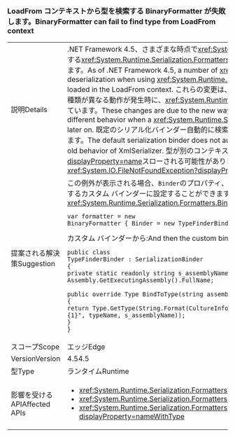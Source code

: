 ### <a name="binaryformatter-can-fail-to-find-type-from-loadfrom-context"></a><span data-ttu-id="1192a-101">LoadFrom コンテキストから型を検索する BinaryFormatter が失敗します。</span><span class="sxs-lookup"><span data-stu-id="1192a-101">BinaryFormatter can fail to find type from LoadFrom context</span></span>

|   |   |
|---|---|
|<span data-ttu-id="1192a-102">説明</span><span class="sxs-lookup"><span data-stu-id="1192a-102">Details</span></span>|<span data-ttu-id="1192a-103">.NET Framework 4.5、さまざまな時点で<xref:System.Xml.Serialization.XmlSerializer?displayProperty=name>を使用する場合、変更の逆シリアル化で不一致が発生する<xref:System.Runtime.Serialization.Formatters.Binary.BinaryFormatter?displayProperty=name>LoadFrom コンテキストに読み込まれた型をシリアル化を解除します。</span><span class="sxs-lookup"><span data-stu-id="1192a-103">As of .NET Framework 4.5, a number of <xref:System.Xml.Serialization.XmlSerializer?displayProperty=name> changes may cause differences in deserialization when using <xref:System.Runtime.Serialization.Formatters.Binary.BinaryFormatter?displayProperty=name> to deserialize types that had been loaded in the LoadFrom context.</span></span> <span data-ttu-id="1192a-104">これらの変更は、新しい方法に起因<xref:System.Xml.Serialization.XmlSerializer?displayProperty=name>読み込むようになって、種類が異なる動作が発生時に、<xref:System.Runtime.Serialization.Formatters.Binary.BinaryFormatter?displayProperty=name>後でその型に逆シリアル化しようとしています。</span><span class="sxs-lookup"><span data-stu-id="1192a-104">These changes are due to the new ways <xref:System.Xml.Serialization.XmlSerializer?displayProperty=name> now loads a type which causes different behavior when a <xref:System.Runtime.Serialization.Formatters.Binary.BinaryFormatter?displayProperty=name> attempts to deserialize to that type later on.</span></span> <span data-ttu-id="1192a-105">既定のシリアル化バインダー自動的に検索されません LoadFrom コンテキストが、状況によっては XmlSerializer の従来の動作に基づいていた可能性があります。</span><span class="sxs-lookup"><span data-stu-id="1192a-105">The default serialization binder does not automatically search the LoadFrom context, although it may have worked in some circumstances based on the old behavior of XmlSerializer.</span></span> <span data-ttu-id="1192a-106">型が別のコンテキストで読み込まれたアセンブリから読み込まれるときに、変更のため、<xref:System.IO.FileNotFoundException?displayProperty=name>スローされる可能性があります。</span><span class="sxs-lookup"><span data-stu-id="1192a-106">Due to the changes, when a type is being loaded from an assembly loaded in a different context, a <xref:System.IO.FileNotFoundException?displayProperty=name> may be thrown.</span></span>|
|<span data-ttu-id="1192a-107">提案される解決策</span><span class="sxs-lookup"><span data-stu-id="1192a-107">Suggestion</span></span>|<span data-ttu-id="1192a-108">この例外が表示される場合、<code>Binder</code>のプロパティ、<xref:System.Runtime.Serialization.Formatters.Binary.BinaryFormatter?displayProperty=name>を適切な型を検索するカスタム バインダーに設定することができます。</span><span class="sxs-lookup"><span data-stu-id="1192a-108">If this exception is seen, the <code>Binder</code> property of the <xref:System.Runtime.Serialization.Formatters.Binary.BinaryFormatter?displayProperty=name> can be set to a custom binder that will find the correct type.</span></span><pre><code class="language-C#">var formatter = new BinaryFormatter { Binder = new TypeFinderBinder() }&#13;&#10;</code></pre><span data-ttu-id="1192a-109">カスタム バインダーから:</span><span class="sxs-lookup"><span data-stu-id="1192a-109">And then the custom binder:</span></span><pre><code class="language-C#">public class TypeFinderBinder : SerializationBinder&#13;&#10;{&#13;&#10;private static readonly string s_assemblyName = Assembly.GetExecutingAssembly().FullName;&#13;&#10;&#13;&#10;public override Type BindToType(string assemblyName, string typeName)&#13;&#10;{&#13;&#10;return Type.GetType(String.Format(CultureInfo.InvariantCulture, &quot;{0}, {1}&quot;, typeName, s_assemblyName));&#13;&#10;}&#13;&#10;}&#13;&#10;</code></pre>|
|<span data-ttu-id="1192a-110">スコープ</span><span class="sxs-lookup"><span data-stu-id="1192a-110">Scope</span></span>|<span data-ttu-id="1192a-111">エッジ</span><span class="sxs-lookup"><span data-stu-id="1192a-111">Edge</span></span>|
|<span data-ttu-id="1192a-112">Version</span><span class="sxs-lookup"><span data-stu-id="1192a-112">Version</span></span>|<span data-ttu-id="1192a-113">4.5</span><span class="sxs-lookup"><span data-stu-id="1192a-113">4.5</span></span>|
|<span data-ttu-id="1192a-114">型</span><span class="sxs-lookup"><span data-stu-id="1192a-114">Type</span></span>|<span data-ttu-id="1192a-115">ランタイム</span><span class="sxs-lookup"><span data-stu-id="1192a-115">Runtime</span></span>|
|<span data-ttu-id="1192a-116">影響を受ける API</span><span class="sxs-lookup"><span data-stu-id="1192a-116">Affected APIs</span></span>|<ul><li><xref:System.Runtime.Serialization.Formatters.Binary.BinaryFormatter?displayProperty=nameWithType></li><li><xref:System.Runtime.Serialization.Formatters.Binary.BinaryFormatter.Deserialize(System.IO.Stream)?displayProperty=nameWithType></li><li><xref:System.Runtime.Serialization.Formatters.Binary.BinaryFormatter.Deserialize(System.IO.Stream,System.Runtime.Remoting.Messaging.HeaderHandler)?displayProperty=nameWithType></li></ul>|

